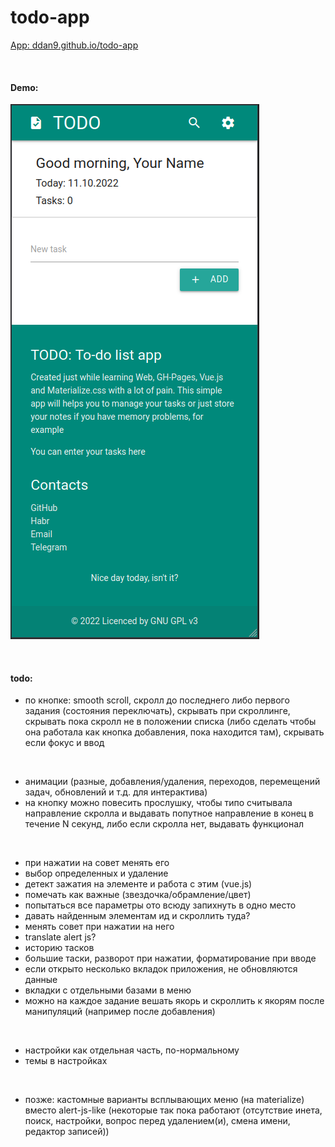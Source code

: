 # todo-app

[App: ddan9.github.io/todo-app](https://ddan9.github.io/todo-app)

<br/>

#### Demo:

![Demo](demo.png)

<br/>

#### todo:

- по кнопке: smooth scroll, скролл до последнего либо первого задания (состояния переключать), скрывать при скроллинге, скрывать пока скролл не в положении списка (либо сделать чтобы она работала как кнопка добавления, пока находится там), скрывать если фокус и ввод

<br/>

- анимации (разные, добавления/удаления, переходов, перемещений задач, обновлений и т.д. для интерактива)
- на кнопку можно повесить прослушку, чтобы типо считывала направление скролла и выдавать попутное направление в конец в течение N секунд, либо если скролла нет, выдавать функционал

<br/>

- при нажатии на совет менять его
- выбор определенных и удаление
- детект зажатия на элементе и работа с этим (vue.js)
- помечать как важные (звездочка/обрамление/цвет)
- попытаться все параметры ото всюду запихнуть в одно место
- давать найденным элементам ид и скроллить туда?
- менять совет при нажатии на него
- translate alert js?
- историю тасков
- большие таски, разворот при нажатии, форматирование при вводе
- если открыто несколько вкладок приложения, не обновляются данные
- вкладки с отдельными базами в меню
- можно на каждое задание вешать якорь и скроллить к якорям после манипуляций (например после добавления)

<br/>

- настройки как отдельная часть, по-нормальному
- темы в настройках

<br/>

- позже: кастомные варианты всплывающих меню (на materialize) вместо alert-js-like (некоторые так пока работают (отсутствие инета, поиск, настройки, вопрос перед удалением(и), смена имени, редактор записей))
